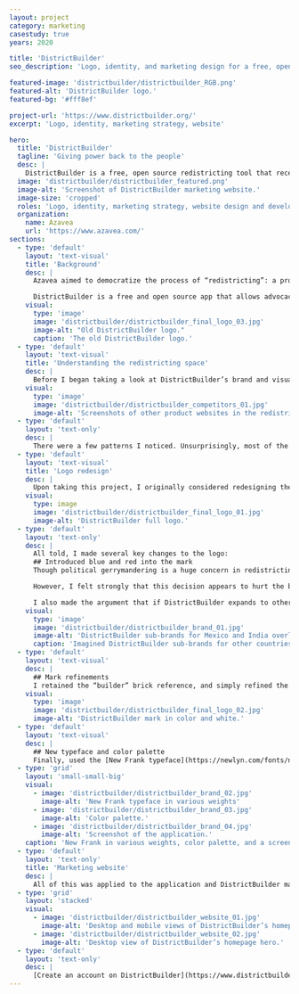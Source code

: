 ```yaml
---
layout: project
category: marketing
casestudy: true
years: 2020

title: 'DistrictBuilder'
seo_description: 'Logo, identity, and marketing design for a free, open source redistricting tool.'

featured-image: 'districtbuilder/districtbuilder_RGB.png'
featured-alt: 'DistrictBuilder logo.'
featured-bg: '#fff8ef'

project-url: 'https://www.districtbuilder.org/'
excerpt: 'Logo, identity, marketing strategy, website'

hero:
  title: 'DistrictBuilder'
  tagline: 'Giving power back to the people'
  desc: |
    DistrictBuilder is a free, open source redistricting tool that recently underwent a significant rebuild and brand refresh. I created the brand identity and worked with my team on marketing the product launch.
  image: 'districtbuilder/districtbuilder_featured.png'
  image-alt: 'Screenshot of DistrictBuilder marketing website.'
  image-size: 'cropped'
  roles: 'Logo, identity, marketing strategy, website design and development'
  organization:
    name: Azavea
    url: 'https://www.azavea.com/'
sections:
  - type: 'default'
    layout: 'text-visual'
    title: 'Background'
    desc: |
      Azavea aimed to democratize the process of “redistricting”: a process in which states redraw districts across the U.S. Redistricting has vast implications on various aspects of our country’s democracy, including representation, voting, and funding. To help make the process more transparent and accessible to the people whom it most affects, Azavea launched a refresh of a product it had first launched ten years ago: DistrictBuilder.

      DistrictBuilder is a free and open source app that allows advocacy organizations, journalists, and concerned citizens to redraw districts in a user-friendly web application, thereby allowing them to make informed suggestions to politicians. As a part of the product redesign, I worked on a refresh of the existing brand, which had been designed during the first launch and was showing its age.
    visual:
      type: 'image'
      image: 'districtbuilder/districtbuilder_final_logo_03.jpg'
      image-alt: "Old DistrictBuilder logo."
      caption: 'The old DistrictBuilder logo.'
  - type: 'default'
    layout: 'text-visual'
    title: 'Understanding the redistricting space'
    desc: |
      Before I began taking a look at DistrictBuilder’s brand and visual design, I evaluated existing tools of a similar nature. My goal was to better understand how other products were marketing themselves, and what types of imagery, color, and symbology is common. 
    visual:
      type: 'image'
      image: 'districtbuilder/districtbuilder_competitors_01.jpg'
      image-alt: 'Screenshots of other product websites in the redistricting space.'
  - type: 'default'
    layout: 'text-only'
    desc: |
      There were a few patterns I noticed. Unsurprisingly, most of the available brands use blue as a primary color, some leaning into the political colors of both red and blue.
  - type: 'default'
    layout: 'text-visual'
    title: 'Logo redesign'
    desc: |
      Upon taking this project, I originally considered redesigning the mark. Ultimately, I realized that there was enough brand recognition of DistrictBuilder within this space that it made more sense to focus on making visual refinements to the existing mark and logotype.
    visual:
      type: image
      image: 'districtbuilder/districtbuilder_final_logo_01.jpg'
      image-alt: 'DistrictBuilder full logo.'
  - type: 'default'
    layout: 'text-only' 
    desc: |
      All told, I made several key changes to the logo:
      ## Introduced blue and red into the mark
      Though political gerrymandering is a huge concern in redistricting, it is not the only consideration. Additionally, while DistrictBuilder is currently only usable for the United States, there is a hope to expand its use to other countries that also undergo the redistricting process. As a result, the original design team appears to shied away from using politically charged colors in the logomark. 

      However, I felt strongly that this decision appears to hurt the brand more than it helps, as the colors lacked meaning. People tend to associate politics with redistricting and the census, and though DistrictBuilder is not politically aligned with either party, I felt that we could get this across through our messaging rather than the logo itself. 

      I also made the argument that if DistrictBuilder expands to other countries, then we could change out the colors and create a sub-brand:
    visual:
      type: 'image'
      image: 'districtbuilder/districtbuilder_brand_01.jpg'
      image-alt: 'DistrictBuilder sub-brands for Mexico and India overlaying images of their main cities.'
      caption: 'Imagined DistrictBuilder sub-brands for other countries it could be used in.'
  - type: 'default'
    layout: 'text-visual'
    desc: |
      ## Mark refinements
      I retained the “builder” brick reference, and simply refined the shape by recreating it overtop of a grid. I also rounded the corners slightly to make it look more modern and less sharp on screens. Both of these changes also ensured that the mark looked consistant and legible at smaller sizes, which was not true of the previous mark.
    visual:
      type: 'image'
      image: 'districtbuilder/districtbuilder_final_logo_02.jpg'
      image-alt: 'DistrictBuilder mark in color and white.'
  - type: 'default'
    layout: 'text-visual'
    desc: |
      ## New typeface and color palette
      Finally, used the [New Frank typeface](https://newlyn.com/fonts/new-frank/) for the logotype. New Frank has a large font family and has an understated design that I felt would offer DistrictBuilder more refinement than its previous logotype. I also developed a fuller color scheme for UI and collateral applications.
  - type: 'grid'
    layout: 'small-small-big'
    visual:
      - image: 'districtbuilder/districtbuilder_brand_02.jpg'
        image-alt: 'New Frank typeface in various weights'
      - image: 'districtbuilder/districtbuilder_brand_03.jpg'
        image-alt: 'Color palette.'
      - image: 'districtbuilder/districtbuilder_brand_04.jpg'
        image-alt: 'Screenshot of the application.'
    caption: 'New Frank in various weights, color palette, and a screenshot showing how I applied both to the application.'
  - type: 'default'
    layout: 'text-only'
    title: 'Marketing website'
    desc: |
      All of this was applied to the application and DistrictBuilder marketing website, the latter of which required a full overhaul. Working with my marketing colleagues, I focused on ensuring that this new web page would appeal to our target audience. Knowing that this is a pretty niche application, we also needed to explain how DistrictBuilder helps combat gerrymandering.
  - type: 'grid'
    layout: 'stacked'
    visual:
      - image: 'districtbuilder/districtbuilder_website_01.jpg'
        image-alt: 'Desktop and mobile views of DistrictBuilder’s homepage and contact page.'
      - image: 'districtbuilder/districtbuilder_website_02.jpg'
        image-alt: 'Desktop view of DistrictBuilder’s homepage hero.'
  - type: 'default'
    layout: 'text-only'
    desc: |
      [Create an account on DistrictBuilder](https://www.districtbuilder.org/) to try out redrawing districts. 
---
```

